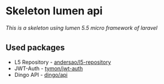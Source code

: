 # Skeleton lumen api

###### This is a skeleton using lumen 5.5 micro framework of laravel

## Used packages

- L5 Repository - [andersao/l5-repository](https://github.com/andersao/l5-repository)
- JWT-Auth - [tymon/jwt-auth](https://github.com/tymondesigns/jwt-auth)
- Dingo API - [dingo/api](https://github.com/dingo/api)



